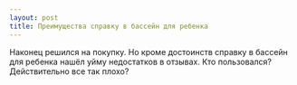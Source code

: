 ```yaml
---
layout: post 
title: Преимущества справку в бассейн для ребенка 
--- 
```

Наконец решился на покупку. Но кроме достоинств справку в бассейн для ребенка нашёл уйму недостатков в отзывах. Кто пользовался? Действительно все так плохо?